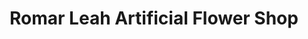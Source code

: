 ---
title: "Romar Leah Artificial Flower Shop"
url: /manila/romar-leah-artificial-flower-shop/
shop: Raumausstattung
---